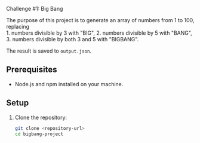 Challenge #1: Big Bang

The purpose of this project is to generate an array of numbers from 1 to 100, replacing  
	1.	numbers divisible by 3 with "BIG", 
	2.	numbers divisible by 5 with "BANG", 
	3.	numbers divisible by both 3 and 5 with "BIGBANG".

The result is saved to `output.json`.

## Prerequisites

- Node.js and npm installed on your machine.

## Setup

1. Clone the repository:
   ```sh
   git clone <repository-url>
   cd bigbang-project